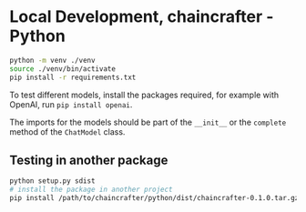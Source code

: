 # Local Development, chaincrafter - Python

```bash
python -m venv ./venv
source ./venv/bin/activate
pip install -r requirements.txt
```

To test different models, install the packages required, for example with OpenAI, run `pip install openai`.

The imports for the models should be part of the `__init__` or the `complete` method of the `ChatModel` class.

## Testing in another package

```bash
python setup.py sdist
# install the package in another project
pip install /path/to/chaincrafter/python/dist/chaincrafter-0.1.0.tar.gz
```
